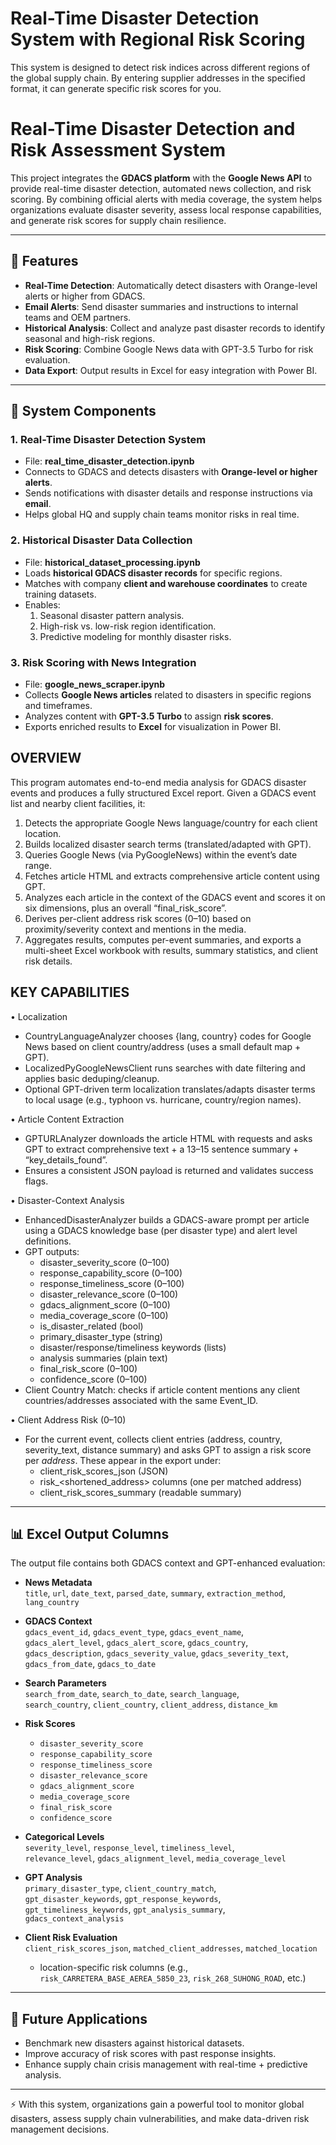 # Real-Time Disaster Detection System with Regional Risk Scoring
This system is designed to detect risk indices across different regions of the global supply chain. By entering supplier addresses in the specified format, it can generate specific risk scores for you.




# Real-Time Disaster Detection and Risk Assessment System

This project integrates the **GDACS platform** with the **Google News API** to provide real-time disaster detection, automated news collection, and risk scoring. By combining official alerts with media coverage, the system helps organizations evaluate disaster severity, assess local response capabilities, and generate risk scores for supply chain resilience.  

---

## 📌 Features

- **Real-Time Detection**: Automatically detect disasters with Orange-level alerts or higher from GDACS.  
- **Email Alerts**: Send disaster summaries and instructions to internal teams and OEM partners.  
- **Historical Analysis**: Collect and analyze past disaster records to identify seasonal and high-risk regions.  
- **Risk Scoring**: Combine Google News data with GPT-3.5 Turbo for risk evaluation.  
- **Data Export**: Output results in Excel for easy integration with Power BI.  

---

## 🔎 System Components

### 1. Real-Time Disaster Detection System

- File: **real_time_disaster_detection.ipynb**
- Connects to GDACS and detects disasters with **Orange-level or higher alerts**.  
- Sends notifications with disaster details and response instructions via **email**.  
- Helps global HQ and supply chain teams monitor risks in real time.  

### 2. Historical Disaster Data Collection

- File: **historical_dataset_processing.ipynb**
- Loads **historical GDACS disaster records** for specific regions.  
- Matches with company **client and warehouse coordinates** to create training datasets.  
- Enables:  
  1. Seasonal disaster pattern analysis.  
  2. High-risk vs. low-risk region identification.  
  3. Predictive modeling for monthly disaster risks.  

### 3. Risk Scoring with News Integration

- File: **google_news_scraper.ipynb**
- Collects **Google News articles** related to disasters in specific regions and timeframes.  
- Analyzes content with **GPT-3.5 Turbo** to assign **risk scores**.  
- Exports enriched results to **Excel** for visualization in Power BI.


OVERVIEW
--------
This program automates end-to-end media analysis for GDACS disaster events and
produces a fully structured Excel report. Given a GDACS event list and nearby
client facilities, it:

1) Detects the appropriate Google News language/country for each client location.
2) Builds localized disaster search terms (translated/adapted with GPT).
3) Queries Google News (via PyGoogleNews) within the event’s date range.
4) Fetches article HTML and extracts comprehensive article content using GPT.
5) Analyzes each article in the context of the GDACS event and scores it on six
   dimensions, plus an overall “final_risk_score”.
6) Derives per-client address risk scores (0–10) based on proximity/severity
   context and mentions in the media.
7) Aggregates results, computes per-event summaries, and exports a multi-sheet
   Excel workbook with results, summary statistics, and client risk details.

KEY CAPABILITIES
----------------
• Localization
  - CountryLanguageAnalyzer chooses {lang, country} codes for Google News
    based on client country/address (uses a small default map + GPT).
  - LocalizedPyGoogleNewsClient runs searches with date filtering and applies
    basic deduping/cleanup.
  - Optional GPT-driven term localization translates/adapts disaster terms to
    local usage (e.g., typhoon vs. hurricane, country/region names).

• Article Content Extraction
  - GPTURLAnalyzer downloads the article HTML with requests and asks GPT to
    extract comprehensive text + a 13–15 sentence summary + “key_details_found”.
  - Ensures a consistent JSON payload is returned and validates success flags.

• Disaster-Context Analysis
  - EnhancedDisasterAnalyzer builds a GDACS-aware prompt per article using a
    GDACS knowledge base (per disaster type) and alert level definitions.
  - GPT outputs:
      - disaster_severity_score (0–100)
      - response_capability_score (0–100)
      - response_timeliness_score (0–100)
      - disaster_relevance_score (0–100)
      - gdacs_alignment_score (0–100)
      - media_coverage_score (0–100)
      - is_disaster_related (bool)
      - primary_disaster_type (string)
      - disaster/response/timeliness keywords (lists)
      - analysis summaries (plain text)
      - final_risk_score (0–100)
      - confidence_score (0–100)
  - Client Country Match: checks if article content mentions any client
    countries/addresses associated with the same Event_ID.

• Client Address Risk (0–10)
  - For the current event, collects client entries (address, country,
    severity_text, distance summary) and asks GPT to assign a risk score per
    *address*. These appear in the export under:
      - client_risk_scores_json (JSON)
      - risk_<shortened_address> columns (one per matched address)
      - client_risk_scores_summary (readable summary)


---

## 📊 Excel Output Columns

The output file contains both GDACS context and GPT-enhanced evaluation:  

- **News Metadata**  
  `title`, `url`, `date_text`, `parsed_date`, `summary`, `extraction_method`, `lang_country`  

- **GDACS Context**  
  `gdacs_event_id`, `gdacs_event_type`, `gdacs_event_name`,  
  `gdacs_alert_level`, `gdacs_alert_score`, `gdacs_country`,  
  `gdacs_description`, `gdacs_severity_value`, `gdacs_severity_text`,  
  `gdacs_from_date`, `gdacs_to_date`  

- **Search Parameters**  
  `search_from_date`, `search_to_date`, `search_language`,  
  `search_country`, `client_country`, `client_address`, `distance_km`  

- **Risk Scores**  
  - `disaster_severity_score`  
  - `response_capability_score`  
  - `response_timeliness_score`  
  - `disaster_relevance_score`  
  - `gdacs_alignment_score`  
  - `media_coverage_score`  
  - `final_risk_score`  
  - `confidence_score`  

- **Categorical Levels**  
  `severity_level`, `response_level`, `timeliness_level`,  
  `relevance_level`, `gdacs_alignment_level`, `media_coverage_level`  

- **GPT Analysis**  
  `primary_disaster_type`, `client_country_match`,  
  `gpt_disaster_keywords`, `gpt_response_keywords`,  
  `gpt_timeliness_keywords`, `gpt_analysis_summary`, `gdacs_context_analysis`  

- **Client Risk Evaluation**  
  `client_risk_scores_json`, `matched_client_addresses`, `matched_location`  
  + location-specific risk columns (e.g., `risk_CARRETERA_BASE_AEREA_5850_23`, `risk_268_SUHONG_ROAD`, etc.)  

---

## 🚀 Future Applications

- Benchmark new disasters against historical datasets.  
- Improve accuracy of risk scores with past response insights.  
- Enhance supply chain crisis management with real-time + predictive analysis.  

---

⚡ With this system, organizations gain a powerful tool to monitor global disasters, assess supply chain vulnerabilities, and make data-driven risk management decisions.  
